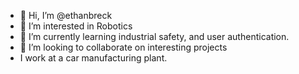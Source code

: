 - 👋 Hi, I’m @ethanbreck
- 👀 I’m interested in Robotics
- 🌱 I’m currently learning industrial safety, and user authentication.
- 💞️ I’m looking to collaborate on interesting projects
- I work at a car manufacturing plant.

<!---
ethanbreck/ethanbreck is a ✨ special ✨ repository because its `README.md` (this file) appears on your GitHub profile.
You can click the Preview link to take a look at your changes.
--->
